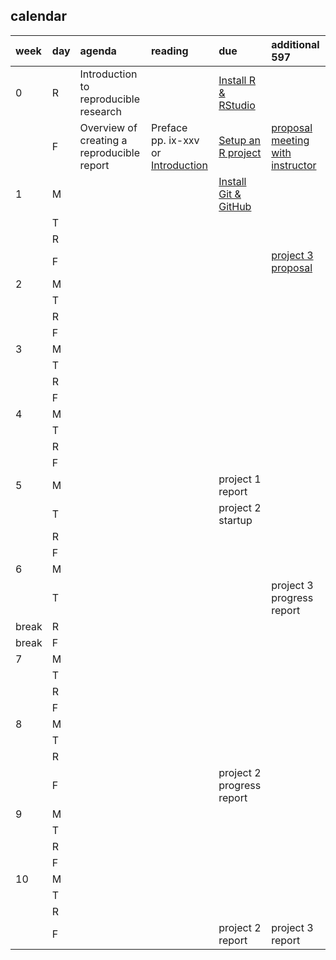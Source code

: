 
## calendar

| week  | day | agenda                                     | reading                                                                       | due                                                | additional 597                                                |
| :---- | :-- | :----------------------------------------- | :---------------------------------------------------------------------------- | :------------------------------------------------- | :------------------------------------------------------------ |
| 0     | R   | Introduction to reproducible research      |                                                                               | [Install R & RStudio](cm0010_install-R-RStudio.md) |                                                               |
|       | F   | Overview of creating a reproducible report | Preface pp. ix-xxv or [Introduction](http://r4ds.had.co.nz/introduction.html) | [Setup an R project](cm0011_setup-R-project.md)    | [proposal meeting with instructor](cm7301_project-3_start.md) |
| 1     | M   |                                            |                                                                               | [Install Git & GitHub](cm0012_setup-git.md)        |                                                               |
|       | T   |                                            |                                                                               |                                                    |                                                               |
|       | R   |                                            |                                                                               |                                                    |                                                               |
|       | F   |                                            |                                                                               |                                                    | [project 3 proposal](cm7301_project-3_start.md)               |
| 2     | M   |                                            |                                                                               |                                                    |                                                               |
|       | T   |                                            |                                                                               |                                                    |                                                               |
|       | R   |                                            |                                                                               |                                                    |                                                               |
|       | F   |                                            |                                                                               |                                                    |                                                               |
| 3     | M   |                                            |                                                                               |                                                    |                                                               |
|       | T   |                                            |                                                                               |                                                    |                                                               |
|       | R   |                                            |                                                                               |                                                    |                                                               |
|       | F   |                                            |                                                                               |                                                    |                                                               |
| 4     | M   |                                            |                                                                               |                                                    |                                                               |
|       | T   |                                            |                                                                               |                                                    |                                                               |
|       | R   |                                            |                                                                               |                                                    |                                                               |
|       | F   |                                            |                                                                               |                                                    |                                                               |
| 5     | M   |                                            |                                                                               | project 1 report                                   |                                                               |
|       | T   |                                            |                                                                               | project 2 startup                                  |                                                               |
|       | R   |                                            |                                                                               |                                                    |                                                               |
|       | F   |                                            |                                                                               |                                                    |                                                               |
| 6     | M   |                                            |                                                                               |                                                    |                                                               |
|       | T   |                                            |                                                                               |                                                    | project 3 progress report                                     |
| break | R   |                                            |                                                                               |                                                    |                                                               |
| break | F   |                                            |                                                                               |                                                    |                                                               |
| 7     | M   |                                            |                                                                               |                                                    |                                                               |
|       | T   |                                            |                                                                               |                                                    |                                                               |
|       | R   |                                            |                                                                               |                                                    |                                                               |
|       | F   |                                            |                                                                               |                                                    |                                                               |
| 8     | M   |                                            |                                                                               |                                                    |                                                               |
|       | T   |                                            |                                                                               |                                                    |                                                               |
|       | R   |                                            |                                                                               |                                                    |                                                               |
|       | F   |                                            |                                                                               | project 2 progress report                          |                                                               |
| 9     | M   |                                            |                                                                               |                                                    |                                                               |
|       | T   |                                            |                                                                               |                                                    |                                                               |
|       | R   |                                            |                                                                               |                                                    |                                                               |
|       | F   |                                            |                                                                               |                                                    |                                                               |
| 10    | M   |                                            |                                                                               |                                                    |                                                               |
|       | T   |                                            |                                                                               |                                                    |                                                               |
|       | R   |                                            |                                                                               |                                                    |                                                               |
|       | F   |                                            |                                                                               | project 2 report                                   | project 3 report                                              |
